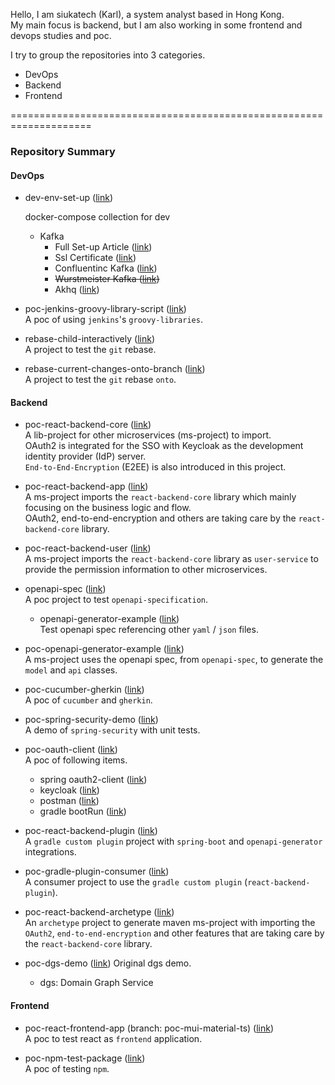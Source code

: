 Hello, I am siukatech (Karl), a system analyst based in Hong Kong.  
My main focus is backend, but I am also working in some frontend and devops studies and poc.    

I try to group the repositories into 3 categories.  
- DevOps
- Backend
- Frontend



====================================================================

### Repository Summary
#### DevOps
- dev-env-set-up ([link](https://github.com/siukatech/dev-env-set-up))  
  <!--
  ### dev-env-set-up ([link](../../../dev-env-set-up))
  -->  
  docker-compose collection for dev
  - Kafka
    - Full Set-up Article ([link](https://github.com/siukatech/dev-env-set-up/kafka/README.md))
    - Ssl Certificate ([link](https://github.com/siukatech/dev-env-set-up/kafka/README.md#01-ssl-certificate))
    - Confluentinc Kafka ([link](https://github.com/siukatech/dev-env-set-up/kafka/README.md#11-confluentinc-kafka))
    - ~~Wurstmeister Kafka ([link](https://github.com/siukatech/dev-env-set-up/kafka/README.md#21-wurstmeister-kafka))~~
    - Akhq ([link](https://github.com/siukatech/dev-env-set-up/kafka/README.md#31-akhq))


- poc-jenkins-groovy-library-script ([link](https://github.com/siukatech/poc-jenkins-groovy-library-script))  
  A poc of using `jenkins`'s `groovy-libraries`.  


- rebase-child-interactively ([link](https://github.com/siukatech/rebase-child-interactively))  
  A project to test the `git` rebase.  


- rebase-current-changes-onto-branch ([link](https://github.com/siukatech/rebase-current-changes-onto-branch))  
  A project to test the `git` rebase `onto`.  



#### Backend

- poc-react-backend-core ([link](https://github.com/siukatech/poc-react-backend-core))  
  A lib-project for other microservices (ms-project) to import.  
  OAuth2 is integrated for the SSO with Keycloak as the development identity provider (IdP) server.  
  `End-to-End-Encryption` (E2EE) is also introduced in this project.  


- poc-react-backend-app ([link](https://github.com/siukatech/poc-react-backend-app))  
  A ms-project imports the `react-backend-core` library which mainly focusing on the business logic and flow.  
  OAuth2, end-to-end-encryption and others are taking care by the `react-backend-core` library.  


- poc-react-backend-user ([link](https://github.com/siukatech/poc-react-backend-user))  
  A ms-project imports the `react-backend-core` library as `user-service` to provide the permission information to other microservices.  


- openapi-spec ([link](https://github.com/siukatech/openapi-spec))  
  A poc project to test `openapi-specification`.  

  - openapi-generator-example ([link](https://github.com/siukatech/openapi-spec/tree/main/openapi-generator-example))  
    Test openapi spec referencing other `yaml` / `json` files.  


- poc-openapi-generator-example ([link](https://github.com/siukatech/poc-openapi-generator-example))  
  A ms-project uses the openapi spec, from `openapi-spec`, to generate the `model` and `api` classes.  


- poc-cucumber-gherkin ([link](https://github.com/siukatech/poc-cucumber-gherkin))  
  A poc of `cucumber` and `gherkin`.  


- poc-spring-security-demo ([link](https://github.com/siukatech/poc-spring-security-demo))  
  A demo of `spring-security` with unit tests.  


- poc-oauth-client ([link](https://github.com/siukatech/poc-oauth-client))  
  A poc of following items.  
  - spring oauth2-client ([link](https://github.com/siukatech/poc-oauth-client/tree/main/src))  
  - keycloak ([link](https://github.com/siukatech/poc-oauth-client#keycloak))  
  - postman ([link](https://github.com/siukatech/poc-oauth-client#postman))
  - gradle bootRun ([link](https://github.com/siukatech/poc-oauth-client#gradle))  


- poc-react-backend-plugin ([link](https://github.com/siukatech/poc-react-backend-plugin))  
  A `gradle custom plugin` project with `spring-boot` and `openapi-generator` integrations.  


- poc-gradle-plugin-consumer ([link](https://github.com/siukatech/poc-gradle-plugin-consumer))  
  A consumer project to use the `gradle custom plugin` (`react-backend-plugin`).  


- poc-react-backend-archetype ([link](https://github.com/siukatech/poc-react-backend-archetype))  
  An `archetype` project to generate maven ms-project with importing the `OAuth2`, `end-to-end-encryption` and other features that are taking care by the `react-backend-core` library.  


- poc-dgs-demo ([link](https://github.com/siukatech/poc-dgs-demo))
  Original dgs demo.  
  - dgs: Domain Graph Service



#### Frontend

- poc-react-frontend-app (branch: poc-mui-material-ts) ([link](https://github.com/siukatech/poc-react-frontend-app/tree/poc-mui-material-ts))  
  A poc to test react as `frontend` application.  


- poc-npm-test-package ([link](https://github.com/siukatech/poc-npm-test-package))  
  A poc of testing `npm`.  




